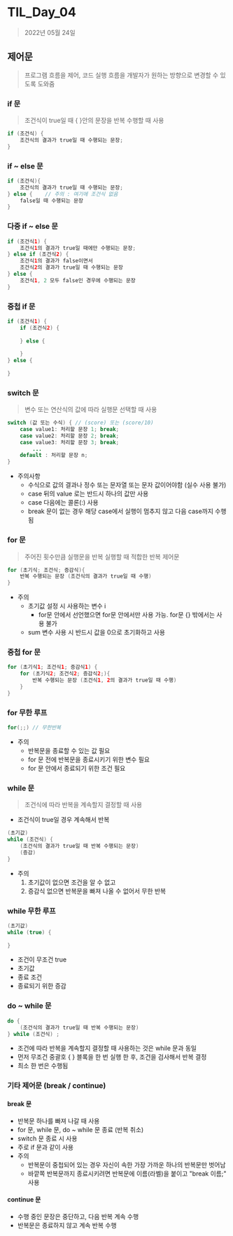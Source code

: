 # TIL_Day_04

> 2022년 05월 24일

## 제어문

> 프로그램 흐름을 제어, 코드 실행 흐름을 개발자가 원하는 방향으로 변경할 수 있도록 도와줌

### if 문

> 조건식이 true일 때 { }안의 문장을 반복 수행할 때 사용

```java
if (조건식) {
    조건식의 결과가 true일 때 수행되는 문장;
}
```

### if ~ else 문

```java
if (조건식){
    조건식의 결과가 true일 때 수행되는 문장;
} else {	// 주의 : 여기에 조건식 없음
    false일 때 수행되는 문장
}
```

### 다중 if ~ else 문

```java
if (조건식1) {
    조건식1의 결과가 true일 때에만 수행되는 문장;
} else if (조건식2) {
    조건식1의 결과가 false이면서
    조건식2의 결과가 true일 때 수행되는 문장
} else {
    조건식1, 2 모두 false인 경우에 수행되는 문장
}
```

### 중첩 if 문

```java
if (조건식1) {
    if (조건식2) {
    
    } else {
        
    }
} else {
    
}
```

### switch 문

> 변수 또는 연산식의 값에 따라 실행문 선택할 때 사용

```java
switch (값 또는 수식) { // (score) 또는 (score/10)
    case value1: 처리할 문장 1; break;
    case value2: 처리할 문장 2; break;
    case value3: 처리할 문장 3; break;
        ...
    default : 처리할 문장 n;
}
```

- 주의사항
  - 수식으로 값의 결과나 정수 또는 문자열 또는 문자 값이어야함 (실수 사용 불가)
  - case 뒤의 value 로는 반드시 하나의 값만 사용
  - case 다음에는 콜론(:) 사용
  - break 문이 없는 경우 해당 case에서 실행이 멈추지 않고 다음 case까지 수행됨

### for 문

> 주어진 횟수만큼 실행문을 반복 실행할 때 적합한 반복 제어문

```java
for (초기식; 조건식; 증감식){
    반복 수행되는 문장 (조건식의 결과가 true일 때 수행)
}
```

- 주의
  - 초기값 설정 시 사용하는 변수 i
    - for문 안에서 선언했으면 for문 안에서만 사용 가능. for문 {} 밖에서는 사용 불가
  - sum 변수 사용 시 반드시 값을 0으로 초기화하고 사용

### 중첩 for 문

```java
for (초기식1; 조건식1; 증감식1) {
    for (초기식2; 조건식2; 증감식2;){
        반복 수행되는 문장 (조건식1, 2의 결과가 true일 때 수행)
    }
}
```

### for 무한 루프

```java
for(;;)	// 무한반복
```

- 주의
  - 반복문을 종료할 수 있는 값 필요
  - for 문 전에 반복문을 종료시키기 위한 변수 필요
  - for 문 안에서 종료되기 위한 조건 필요

### while 문

> 조건식에 따라 반복을 계속할지 결정할 때 사용

- 조건식이 true일 경우 계속해서 반복

```java
(초기값)
while (조건식) {
    (조건식의 결과가 true일 때 반복 수행되는 문장)
    (증감)
}
```

- 주의
  1. 초기값이 없으면 조건을 알 수 없고
  2. 증감식 없으면 반복문을 빠져 나올 수 없어서 무한 반복

### while 무한 루프

```java
(초기값)
while (true) {
    
}
```

- 조건이 무조건 true
- 초기값
- 종료 조건
- 종료되기 위한 증감

### do ~ while 문

```java
do {
    (조건식의 결과가 true일 때 반복 수행되는 문장)
} while (조건식) ;
```

- 조건에 따라 반복을 계속할지 결정할 때 사용하는 것은 while 문과 동일
- 먼저 무조건 중괄호 { } 블록을 한 번 실행 한 후, 조건을 검사해서 반복 결정
- 최소 한 번은 수행됨

### 기타 제어문 (break / continue)

#### break 문

- 반복문 하나를 빠져 나갈 때 사용
- for 문, while 문, do ~ while 문 종료 (반복 취소)
- switch 문 종료 시 사용
- 주로 if 문과 같이 사용
- 주의
  - 반복문이 중첩되어 있는 경우 자신이 속한 가장 가까운 하나의 반복문만 벗어남
  - 바깥쪽 반복문까지 종료시키려면 반복문에 이름(라벨)을 붙이고 "break 이름;" 사용

#### continue 문

- 수행 중인 문장은 중단하고, 다음 반복 계속 수행
- 반복문은 종료하지 않고 계속 반복 수행

